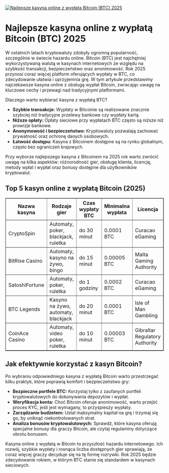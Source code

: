 [![Najlepsze kasyna online z wypłatą Bitcoin (BTC) 2025](https://123-caf.pages.dev/gitsignup.png)](https://vrmoo.ru/Bt82HjjY)

<h1>Najlepsze kasyna online z wypłatą Bitcoin (BTC) 2025</h1> <p>W ostatnich latach kryptowaluty zdobyły ogromną popularność, szczególnie w świecie hazardu online. Bitcoin (BTC) jest najchętniej wykorzystywaną walutą w kasynach internetowych ze względu na szybkość transakcji, bezpieczeństwo oraz anonimowość. Rok 2025 przynosi coraz więcej platform oferujących wypłaty w BTC, co zdecydowanie ułatwia i uprzyjemnia grę. W tym artykule przedstawimy najciekawsze kasyna online z obsługą wypłat Bitcoin, zwracając uwagę na kluczowe cechy i przewagi nad tradycyjnymi platformami.</p>  <p>Dlaczego warto wybierać kasyna z wypłatą BTC?</p> <ul>   <li><strong>Szybkie transakcje:</strong> Wypłaty w Bitcoinie są realizowane znacznie szybciej niż tradycyjne przelewy bankowe czy wypłaty kartą.</li>   <li><strong>Niższe opłaty:</strong> Opłaty sieciowe przy wypłatach BTC często są niższe niż prowizje bankowe.</li>   <li><strong>Anonymowość i bezpieczeństwo:</strong> Kryptowaluty pozwalają zachować prywatność oraz ochronę danych osobowych.</li>   <li><strong>Łatwość dostępu:</strong> Kasyna z Bitcoinem dostępne są na rynku globalnym, często bez ograniczeń krajowych.</li> </ul>  <p>Przy wyborze najlepszego kasyna z Bitcoinem na 2025 rok warto zwrócić uwagę na kilka aspektów: różnorodność gier, obsługę klienta, licencję, metody wpłat i wypłat oraz bonusy dostępne dla użytkowników kryptowalut.</p>  <h2>Top 5 kasyn online z wypłatą Bitcoin (2025)</h2> <table border="1" cellpadding="8" cellspacing="0" style="border-collapse: collapse; width: 100%; max-width: 700px;">   <thead>     <tr>       <th>Nazwa kasyna</th>       <th>Rodzaje gier</th>       <th>Czas wypłaty BTC</th>       <th>Minimalna wypłata</th>       <th>Licencja</th>     </tr>   </thead>   <tbody>     <tr>       <td>CryptoSpin</td>       <td>Automaty, poker, blackjack, ruletka</td>       <td>do 30 minut</td>       <td>0.0001 BTC</td>       <td>Curacao eGaming</td>     </tr>     <tr>       <td>BitRise Casino</td>       <td>Automaty, kasyno na żywo, bingo</td>       <td>do 15 minut</td>       <td>0.00005 BTC</td>       <td>Malta Gaming Authority</td>     </tr>     <tr>       <td>SatoshiFortune</td>       <td>Automaty, poker, ruletka</td>       <td>do 1 godziny</td>       <td>0.0002 BTC</td>       <td>Curacao eGaming</td>     </tr>     <tr>       <td>BTC Legends</td>       <td>Kasyno na żywo, automaty, blackjack</td>       <td>do 20 minut</td>       <td>0.0001 BTC</td>       <td>Isle of Man Gambling</td>     </tr>     <tr>       <td>CoinAce Casino</td>       <td>Automaty, video poker, ruletka</td>       <td>do 10 minut</td>       <td>0.00003 BTC</td>       <td>Gibraltar Regulatory Authority</td>     </tr>   </tbody> </table>  <h2>Jak efektywnie korzystać z kasyn Bitcoin?</h2> <p>Po wybraniu odpowiedniego kasyna z wypłatą Bitcoin warto przestrzegać kilku praktyk, które poprawią komfort i bezpieczeństwo gry:</p> <ul>   <li><strong>Bezpieczne portfele BTC:</strong> Korzystaj tylko z zaufanych portfeli kryptowalutowych do dokonywania depozytów i wypłat.</li>   <li><strong>Weryfikacja konta:</strong> Choć Bitcoin oferuje anonimowość, warto przejść proces KYC, jeśli jest wymagany, to przyspieszy wypłaty.</li>   <li><strong>Zarządzanie budżetem:</strong> Ustal maksymalny kapitał na grę i trzymaj się go, by uniknąć niekontrolowanych strat.</li>   <li><strong>Analiza bonusów kryptowalutowych:</strong> Sprawdź, które kasyna oferują specjalne bonusy dla graczy Bitcoin, ale czytaj regulaminy dotyczące obrotu bonusem.</li> </ul>  <p>Kasyna online z wypłatą w Bitcoin to przyszłość hazardu internetowego. Ich rozwój, szybkie wypłaty i rosnąca liczba dostępnych gier sprawiają, że coraz więcej graczy decyduje się na tę formę rozrywki. Rok 2025 będzie zdecydowanie rokiem, w którym BTC stanie się standardem w kasynach sieciowych.</p>